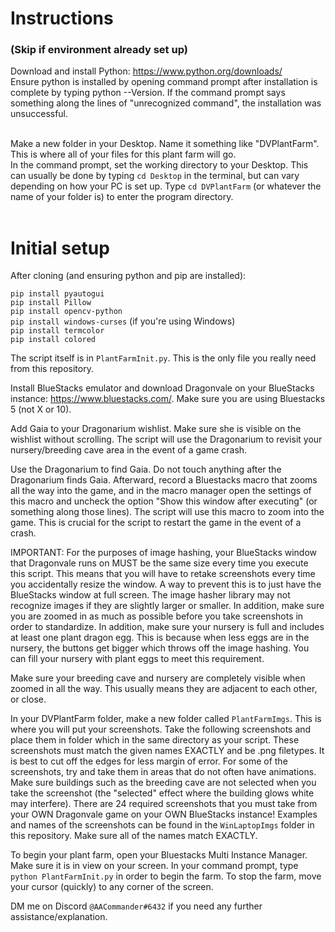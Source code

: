 # Instructions
### (Skip if environment already set up)

Download and install Python: https://www.python.org/downloads/ <br />
Ensure python is installed by opening command prompt after installation is complete by typing python --Version. If the command prompt says something along the lines of "unrecognized command", the installation was unsuccessful. <br /> <br />

Make a new folder in your Desktop. Name it something like "DVPlantFarm". This is where all of your files for this plant farm will go. <br />
In the command prompt, set the working directory to your Desktop. This can usually be done by typing `cd Desktop` in the terminal, but can vary depending on how your PC is set up. Type `cd DVPlantFarm` (or whatever the name of your folder is) to enter the program directory.<br /> <br />

# Initial setup
After cloning (and ensuring python and pip are installed):

`pip install pyautogui` <br />
`pip install Pillow`  <br />
`pip install opencv-python` <br />
`pip install windows-curses` (if you're using Windows)<br />
`pip install termcolor` <br />
`pip install colored` <br />

The script itself is in `PlantFarmInit.py`. This is the only file you really need from this repository.

Install BlueStacks emulator and download Dragonvale on your BlueStacks instance: https://www.bluestacks.com/. Make sure you are using Bluestacks 5 (not X or 10).

Add Gaia to your Dragonarium wishlist. Make sure she is visible on the wishlist without scrolling. The script will use the Dragonarium to revisit your nursery/breeding cave area in the event of a game crash.

Use the Dragonarium to find Gaia. Do not touch anything after the Dragonarium finds Gaia. Afterward, record a Bluestacks macro that zooms all the way into the game, and in the macro manager open the settings of this macro and uncheck the option "Show this window after executing" (or something along those lines). The script will use this macro to zoom into the game. This is crucial for the script to restart the game in the event of a crash.

IMPORTANT: For the purposes of image hashing, your BlueStacks window that Dragonvale runs on MUST be the same size every time you execute this script. This means that you will have to retake screenshots every time you accidentally resize the window. A way to prevent this is to just have the BlueStacks window at full screen. The image hasher library may not recognize images if they are slightly larger or smaller. In addition, make sure you are zoomed in as much as possible before you take screenshots in order to standardize. In addition, make sure your nursery is full and includes at least one plant dragon egg. This is because when less eggs are in the nursery, the buttons get bigger which throws off the image hashing. You can fill your nursery with plant eggs to meet this requirement.

Make sure your breeding cave and nursery are completely visible when zoomed in all the way. This usually means they are adjacent to each other, or close.

In your DVPlantFarm folder, make a new folder called `PlantFarmImgs`. This is where you will put your screenshots. Take the following screenshots and place them in folder which in the same directory as your script. These screenshots must match the given names EXACTLY and be .png filetypes. It is best to cut off the edges for less margin of error. For some of the screenshots, try and take them in areas that do not often have animations. Make sure buildings such as the breeding cave are not selected when you take the screenshot (the "selected" effect where the building glows white may interfere). There are 24 required screenshots that you must take from your OWN Dragonvale game on your OWN BlueStacks instance! Examples and names of the screenshots can be found in the `WinLaptopImgs` folder in this repository. Make sure all of the names match EXACTLY.

To begin your plant farm, open your Bluestacks Multi Instance Manager. Make sure it is in view on your screen. In your command prompt, type `python PlantFarmInit.py` in order to begin the farm. To stop the farm, move your cursor (quickly) to any corner of the screen. 

DM me on Discord `@AACommander#6432` if you need any further assistance/explanation.
